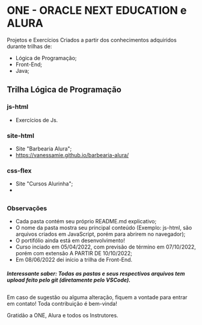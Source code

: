 # ONE - ORACLE NEXT EDUCATION e ALURA

Projetos e Exercícios Criados a partir dos conhecimentos adquiridos durante trilhas de:
- Lógica de Programação;
- Front-End;
- Java;

##

## Trilha Lógica de Programação

### js-html
- Exercícios de Js.

### site-html
- Site "Barbearia Alura";
- https://vanessamie.github.io/barbearia-alura/

### css-flex
- Site "Cursos Alurinha";
- 

##

### Observações

- Cada pasta contém seu próprio README.md explicativo;
- O nome da pasta mostra seu principal conteúdo (Exemplo: js-html, são arquivos criados em JavaScript, porém para abrirem no navegador);
- O portifólio ainda está em desenvolvimento!
- Curso inciado em  05/04/2022, com previsão de término em 07/10/2022, porém com extensão A PARTIR DE 10/10/2022;
- Em 08/06/2022 dei início a trilha de Front-End.


##### Interessante saber: Todas as pastas e seus respectivos arquivos tem upload feito pelo git (diretamente pelo VSCode).

##

Em caso de sugestão ou alguma alteração, fiquem a vontade para entrar em contato! Toda contribuição é bem-vinda!

Gratidão a ONE, Alura e todos os Instrutores.